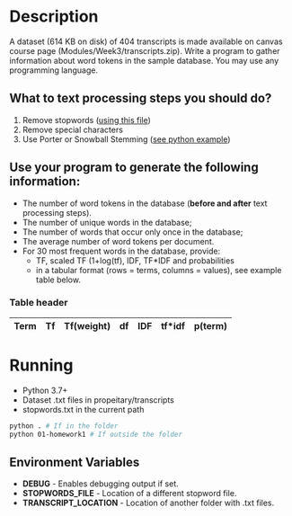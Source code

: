 # Description
A dataset (614 KB on disk) of 404 transcripts is made available on canvas course page (Modules/Week3/transcripts.zip).
Write a program to gather information about word tokens in the sample database. You may use any programming language. 

## What to text processing steps you should do?
1. Remove stopwords ([using this file](stopwords.txt))
2. Remove special characters 
3. Use Porter or Snowball Stemming ([see python example](http://www.nltk.org/howto/stem.html))

## Use your program to generate the following information:
* The number of word tokens in the database (**before and after** text processing steps).
* The number of unique words in the database;
* The number of words that occur only once in the database;
* The average number of word tokens per document.
* For 30 most frequent words in the database, provide:
    - TF, scaled TF (1+log(tf), IDF, TF*IDF and  probabilities
    - in a tabular format (rows = terms, columns = values), see example table below.

### Table header
| Term |  Tf | Tf(weight) | df  | IDF | tf*idf | p(term) |
|------|:---:|:----------:|:---:|:---:|:------:|:--------|

# Running
* Python 3.7+
* Dataset .txt files in propeitary/transcripts
* stopwords.txt in the current path

```sh
python . # If in the folder
python 01-homework1 # If outside the folder
```

## Environment Variables
* **DEBUG** - Enables debugging output if set.
* **STOPWORDS_FILE** - Location of a different stopword file.
* **TRANSCRIPT_LOCATION** - Location of another folder with .txt files.
